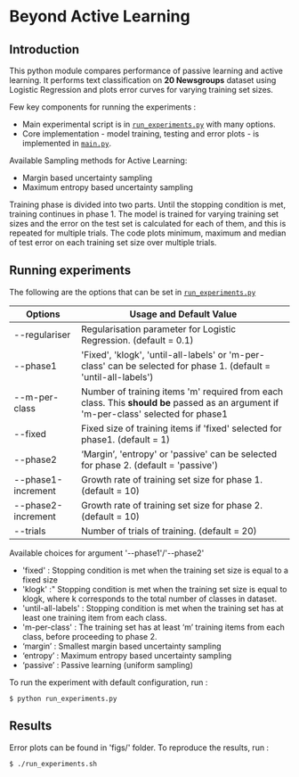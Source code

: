 # Beyond Active Learning 
## Introduction
This python module compares performance of passive learning and active learning. It performs text classification on **20 Newsgroups** dataset using Logistic Regression and plots error curves for varying training set sizes.

Few key components for running the experiments :
*   Main experimental script is in [`run_experiments.py`](run_experiments.py) with many options.
*   Core implementation - model training, testing and error plots - is implemented in [`main.py`](main.py).

Available Sampling methods for Active Learning:
*   Margin based uncertainty sampling
*   Maximum entropy based uncertainty sampling

Training phase is divided into two parts. Until the stopping condition is met, training continues in phase 1. The model is trained for varying training set sizes and the error on the test set is calculated for each of them, and this is repeated for multiple trials. The code plots minimum, maximum and median of test error on each training set size over multiple trials. 


## Running experiments

The following are the options that can be set in [`run_experiments.py`](run_experiments.py)

 Options |  Usage and Default Value        
---------| -------------------------
--regulariser  | Regularisation parameter for Logistic Regression. (default = 0.1)
--phase1 | 'Fixed', 'klogk', 'until-all-labels' or 'm-per-class' can be selected for phase 1. (default = 'until-all-labels')
--m-per-class | Number of training items 'm' required from each class. This **should be** passed as an argument if 'm-per-class' selected for phase1
--fixed | Fixed size of training items if 'fixed' selected for phase1. (default = 1)
--phase2 | ‘Margin’, 'entropy' or 'passive' can be selected for phase 2. (default = 'passive')
--phase1-increment | Growth rate of training set size for phase 1. (default = 10)
--phase2-increment | Growth rate of training set size for phase 2. (default = 10)
--trials | Number of trials of training. (default = 20)

Available choices for argument '--phase1'/'--phase2'
* 'fixed' : Stopping condition is met when the training set size is equal to a fixed size
* 'klogk' :" Stopping condition is met when the training set size is equal to klogk, where k corresponds to the total number of classes in dataset.
* 'until-all-labels' : Stopping condition is met when the training set has at least one training item from each class.
* 'm-per-class' : The training set has at least ‘m’ training items from each class, before proceeding to phase 2. 
* ‘margin’ : Smallest margin based uncertainty sampling
* ‘entropy’ : Maximum entropy based uncertainty sampling
* ‘passive’ : Passive learning (uniform sampling)

To run the experiment with default configuration, run :

```
$ python run_experiments.py
```

## Results
Error plots can be found in 'figs/' folder. To reproduce the results, run :
```
$ ./run_experiments.sh
```





